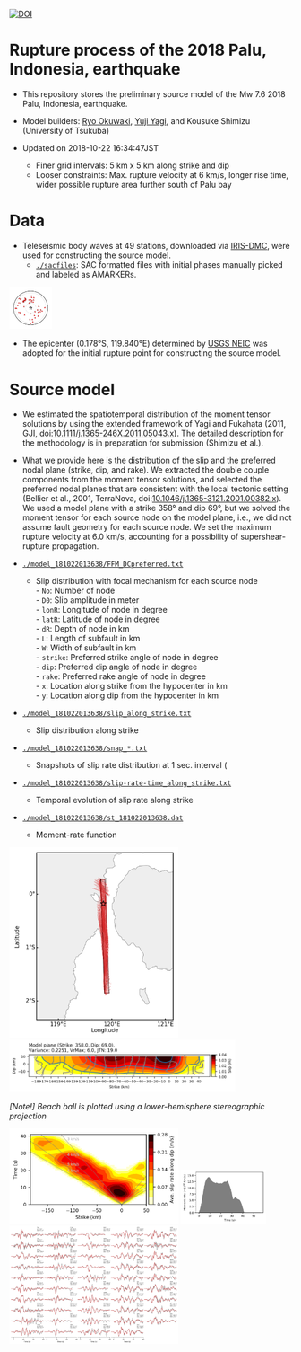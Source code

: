 [![DOI](https://zenodo.org/badge/153305275.svg)](https://zenodo.org/badge/latestdoi/153305275)

# Rupture process of the 2018 Palu, Indonesia, earthquake

- This repository stores the preliminary source model of the Mw 7.6 2018 Palu, Indonesia, earthquake.

- Model builders: [Ryo Okuwaki](https://rokuwaki.github.io), [Yuji Yagi](http://www.geol.tsukuba.ac.jp/~yagi-y/eng/index.html), and Kousuke Shimizu (University of Tsukuba)

- Updated on 2018-10-22 16:34:47JST

  - Finer grid intervals: 5 km x 5 km along strike and dip
  - Looser constraints: Max. rupture velocity at 6 km/s, longer rise time, wider possible rupture area further south of Palu bay

# Data

- Teleseismic body waves at 49 stations, downloaded via [IRIS-DMC](http://ds.iris.edu/wilber3/find_event), were used for constructing the source model.
  - [`./sacfiles`](./sacfiles): SAC formatted files with initial phases manually picked and labeled as AMARKERs.

<img src="./fig/station.png" width="15%" />


- The epicenter (0.178°S, 119.840°E) determined by [USGS NEIC](https://earthquake.usgs.gov/earthquakes/eventpage/us1000h3p4/executive) was adopted for the initial rupture point for constructing the source model.


# Source model

- We estimated the spatiotemporal distribution of the moment tensor solutions by using the extended framework of Yagi and Fukahata (2011, GJI, doi:[10.1111/j.1365-246X.2011.05043.x](https://doi.org/10.1111/j.1365-246X.2011.05043.x)). The detailed description for the methodology is in preparation for submission (Shimizu et al.).

- What we provide here is the distribution of the slip and the preferred nodal plane (strike, dip, and rake). We extracted the double couple components from the moment tensor solutions, and selected the preferred nodal planes that are consistent with the local tectonic setting (Bellier et al., 2001, TerraNova, doi:[10.1046/j.1365-3121.2001.00382.x](https://doi.org/10.1046/j.1365-3121.2001.00382.x)). We used a model plane with a strike 358° and dip 69°, but we solved the moment tensor for each source node on the model plane, i.e., we did not assume fault geometry for each source node. We set the maximum rupture velocity at 6.0 km/s, accounting for a possibility of supershear-rupture propagation.

- [`./model_181022013638/FFM_DCpreferred.txt`](./model_181022013638/FFM_DCpreferred.txt)

  - Slip distribution with focal mechanism for each source node  
        - `No`: Number of node  
        - `D0`: Slip amplitude in meter  
        - `lonR`: Longitude of node in degree  
        - `latR`: Latitude of node in degree  
        - `dR`: Depth of node in km  
        - `L`: Length of subfault in km  
        - `W`: Width of subfault in km  
        - `strike`: Preferred strike angle of node in degree  
        - `dip`: Preferred dip angle of node in degree  
        - `rake`: Preferred rake angle of node in degree  
        - `x`: Location along strike from the hypocenter in km  
        - `y`: Location along dip from the hypocenter in km  

- [`./model_181022013638/slip_along_strike.txt`](./model_181022013638/slip_along_strike.txt)

  - Slip distribution along strike

- [`./model_181022013638/snap_*.txt`](./model_181022013638/)

  - Snapshots of slip rate distribution at 1 sec. interval (

- [`./model_181022013638/slip-rate-time_along_strike.txt`](./model_181022013638/slip-rate-time_along_strike.txt)

  - Temporal evolution of slip rate along strike

- [`./model_181022013638/st_181022013638.dat`](./model_181022013638/st_181022013638.dat)

  - Moment-rate function

<img src="./fig/181022013638_map.png" width="60%" />

<img src="./fig/181022013638_xy.png" width="80%" />

*[Note!] Beach ball is plotted using a lower-hemisphere stereographic projection*

<img src="./fig/181022013638_timeevo_ave.png" width="60%" />

<img src="./fig/181022013638_st.png" width="30%" />

<img src="./fig/181022013638_fitting.png" width="60%" />
